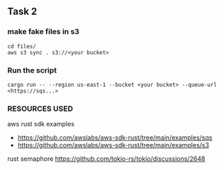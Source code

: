 ## Task 2
### make fake files in s3
```
cd files/
aws s3 sync . s3://<your bucket>
```

### Run the script
```
cargo run -- --region us-east-1 --bucket <your bucket> --queue-url <https://sqs...>
```

### RESOURCES USED
aws rust sdk examples
- https://github.com/awslabs/aws-sdk-rust/tree/main/examples/sqs
- https://github.com/awslabs/aws-sdk-rust/tree/main/examples/s3

rust semaphore
https://github.com/tokio-rs/tokio/discussions/2648

